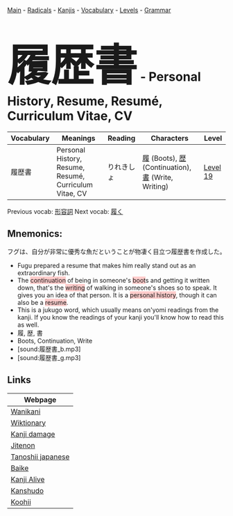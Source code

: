 <style> bigfont {font-size: 100px}</style>
[Main](../README.md) -
[Radicals](../radicals.md) -
[Kanjis](../kanjis.md) -
[Vocabulary](../vocabulary.md) -
[Levels](../levels.md) -
[Grammar](../grammar.md)
# <bigfont> 履歴書</bigfont> - Personal History, Resume, Resumé, Curriculum Vitae, CV 

| Vocabulary | Meanings | Reading | Characters | Level |
| --- | --- | --- | --- | --- |
| 履歴書 | Personal History, Resume, Resumé, Curriculum Vitae, CV | りれきしょ |  [履](../kanjis/履.md) (Boots), [歴](../kanjis/歴.md) (Continuation), [書](../kanjis/書.md) (Write, Writing) | [Level 19](../levels/wk_level19.md) |

Previous vocab: [形容詞](形容詞.md) Next vocab: [履く](履く.md) 

## Mnemonics:
フグは、自分が非常に優秀な魚だということが物凄く目立つ履歴書を作成した。
* Fugu prepared a resume that makes him really stand out as an extraordinary fish.
* The <span style="background-color:#ffcccb"> continuation</span> of being in someone's <span style="background-color:#ffcccb"> boot</span>s and getting it written down, that's the <span style="background-color:#ffcccb"> writing</span> of walking in someone's shoes so to speak. It gives you an idea of that person. It is a <span style="background-color:#ffcccb"> personal history</span>, though it can also be a <span style="background-color:#ffcccb"> resume</span>.
* This is a jukugo word, which usually means on'yomi readings from the kanji. If you know the readings of your kanji you'll know how to read this as well.
* 履, 歴, 書
* Boots, Continuation, Write
* [sound:履歴書_b.mp3]
* [sound:履歴書_g.mp3]


## Links 

| Webpage |
| --- |
| [Wanikani          ](https://www.wanikani.com/kanji/履歴書) |
| [Wiktionary        ](https://en.wiktionary.org/wiki/履歴書) |
| [Kanji damage      ](http://www.kanjidamage.com/kanji/search?utf8=✓&q=履歴書) |
| [Jitenon           ](https://jitenon.com/kanji/履歴書) |
| [Tanoshii japanese ](https://www.tanoshiijapanese.com/dictionary/kanji.cfm?k=履歴書) |
| [Baike             ](https://baike.baidu.com/item/履歴書) |
| [Kanji Alive       ](https://app.kanjialive.com/履歴書) |
| [Kanshudo          ](https://www.kanshudo.com/searchmn?q=履歴書) |
| [Koohii            ](https://kanji.koohii.com/study/kanji/履歴書) |
